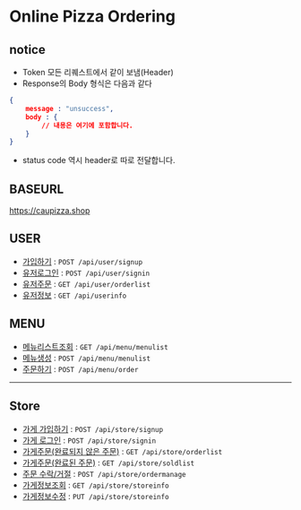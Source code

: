
# Online Pizza Ordering

## notice
* Token 모든 리퀘스트에서 같이 보냄(Header)
* Response의 Body 형식은 다음과 같다
```json
{
    message : "unsuccess",
    body : {
        // 내용은 여기에 포함합니다.
    }
}
```
* status code 역시 header로 따로 전달합니다.

## BASEURL

https://caupizza.shop


## USER
* [가입하기](/pizza/user/signup.md) : `POST /api/user/signup`
* [유저로그인](/pizza/user/signin.md) : `POST /api/user/signin`
* [유저주문](user/orderlist.md) : `GET /api/user/orderlist`
* [유저정보](user/userinfo.md) : `GET /api/userinfo`

## MENU
* [메뉴리스트조회](/pizza/menu/menulist.md) : `GET /api/menu/menulist`
* [메뉴생성](/pizza/menu/menulist.md) : `POST /api/menu/menulist`
* [주문하기](/pizza/menu/order.md) : `POST /api/menu/order`
---

## Store
* [가게 가입하기](/pizza/store/signup.md) : `POST /api/store/signup`
* [가게 로그인](/pizza/store/signin.md) : `POST /api/store/signin`
* [가게주문(완료되지 않은 주문)](/pizza/store/orderlist.md) : `GET /api/store/orderlist`
* [가게주문(완료된 주문)](/pizza/store/soldlist.md) : `GET /api/store/soldlist`
* [주문 수락/거절](/pizza/store/ordermanage.md) : `POST /api/store/ordermanage`
* [가게정보조회](/pizza/store/storeinfo.md) : `GET /api/store/storeinfo`
* [가게정보수정](/pizza/store/storeinfo.md) : `PUT /api/store/storeinfo`



